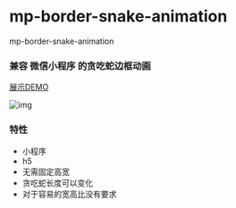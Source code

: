 # mp-border-snake-animation
mp-border-snake-animation

### 兼容 微信小程序 的贪吃蛇边框动画
[展示DEMO]()

![img]('./border-animation2.gif')

### 特性
- 小程序
- h5
- 无需固定高宽
- 贪吃蛇长度可以变化
- 对于容易的宽高比没有要求



